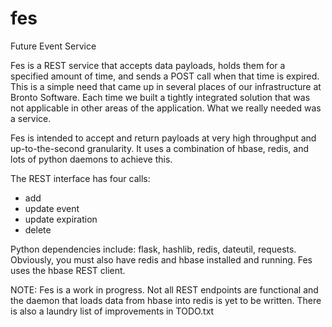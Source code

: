 fes
===

Future Event Service

Fes is a REST service that accepts data payloads, holds them for a specified amount of time, and sends 
a POST call when that time is expired. This is a simple need that came up in several places of our 
infrastructure at Bronto Software. Each time we built a tightly integrated solution that was not 
applicable in other areas of the application. What we really needed was a service.

Fes is intended to accept and return payloads at very high throughput and up-to-the-second granularity. 
It uses a combination of hbase, redis, and lots of python daemons to achieve this.

The REST interface has four calls:
- add
- update event
- update expiration
- delete

Python dependencies include: flask, hashlib, redis, dateutil, requests. Obviously, you must also have 
redis and hbase installed and running. Fes uses the hbase REST client.

NOTE: Fes is a work in progress. Not all REST endpoints are functional and the daemon that loads data 
from hbase into redis is yet to be written. There is also a laundry list of improvements in TODO.txt
